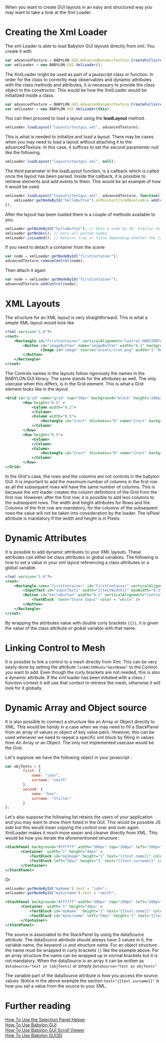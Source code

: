 When you want to create GUI layouts in an easy and structured way you may want to take a look at the Xml Loader.

# Creating the Xml Loader

The xml Loader is able to load Babylon GUI layouts directly from xml. You create it with

```javascript
var advancedTexture = BABYLON.GUI.AdvancedDynamicTexture.CreateFullscreenUI("UI");
var xmlLoader = new BABYLON.GUI.XmlLoader();
```

The XmlLoader might be used as part of a javascript class or function. In order for the class to correctly map observables and dynamic attributes with the class methods and attributes, it is necessary to provide the class object in the constructor. This would be how the XmlLoader would be initialized inside a class.

```javascript
var advancedTexture = BABYLON.GUI.AdvancedDynamicTexture.CreateFullscreenUI("UI");
var xmlLoader = new BABYLON.GUI.XmlLoader(this);
```

You can then proceed to load a layout using the **loadLayout** method.

```javascript
xmlLoader.loadLayout("layouts/testgui.xml", advancedTexture);
```

This is what is needed to initialize and load a layout. There may be cases when you may need to load a layout without attaching it to the advancedTexture. In this case, it suffices to set the second paramenter null like the following.

```javascript
xmlLoader.loadLayout("layouts/testgui.xml", null);
```

The third parameter in the loadLayout function, is a callback which is called once the layout has been parsed. Inside the callback, it is possible to retrieve elements and add events to them. This would be an example of how it would be used.

```javascript
xmlLoader.loadLayout("layouts/testgui.xml", advancedTexture, function() {
    xmlLoader.getNodeById("helloButton").onPointerClickObservable.add(clickEvent);
});
```

After the layout has been loaded there is a couple of methods available to you.

```javascript
xmlLoader.getNodeById("helloButton"); // Gets a node by ID. Similar to how DOM elements are retrieved.
xmlLoader.getNodes(); // Gets all parsed nodes.
xmlLoader.isLoaded(); // Returns true or false depending whether the layout has finished loading.
```

If you need to detach a container from the scene

```javascript
var node = xmlLoader.getNodeById("firstContainer"); 
advancedTexture.removeControl(node);
```
Then attach it again
```javascript
var node = xmlLoader.getNodeById("firstContainer"); 
advancedTexture.addControl(node);
```
# XML Layouts

The structure for an XML layout is very straightforward. This is what a simple XML layout would look like

```xml
<?xml version="1.0"?>
<root>
    <Rectangle id="firstContainer" verticalAlignment="Control.HORIZONTAL_ALIGNMENT_TOP" background="yellow" width=".8" height=".4" color="Orange">
        <Button id="imageButton" name="imageButton" width="0.2" background="red" height="0.3">
                <Image id="image" source="assets/icon.png" width="1" height="1" name="image" stretch="Image.STRETCH_FILL" horizontalAlignment="Control.HORIZONTAL_ALIGNMENT_LEFT" />
        </Button>
    </Rectangle>
</root>
```

The Controls names in the layouts follow rigorously the names in the BABYLON.GUI library. The same stands for the attributes as well. The only usecase when this differs, is in the Grid element. This is what a Grid element looks like in the layout.

```xml
<Grid id="grid" name="grid" top="50px" background="black" height="200px" width="200px">
        <Row height="0.5" >
            <Column width="0.2">
            </Column>
            <Column width="0.5">
                <Rectangle id="1rect" thickness="0" name="1rect" background="green"></Rectangle>
            </Column>
        </Row>
        <Row height="0.5">
            <Column>
            </Column>
            <Column>
                <Rectangle id="2rect" thickness="0" name="2rect" background="red" ></Rectangle>
            </Column>
        </Row>
</Grid>
```

In the Grid's case, the rows and the columns are not controls in the babylon GUI. It is important to add the maximum number of columns in the first row as all the subsequent rows will have the same number of columns. This is because the xml loader creates the column definitions of the Grid from the first row. However, after the first row, it is possible to add less columns to the subsequent rows. The width and height attributes for Rows and the Columns of the first row are mandatory, for the columns of the subsequent rows the value will not be taken into consideration by the loader. The isPixel attribute is mandatory if the width and height is in Pixels.

# Dynamic Attributes

It is possible to add dynamic attributes to your XML layouts. These attributes can either be class attributes or global variables. The following is how to set a value in your xml layout referencing a class attributes or a global variable.

```xml
<?xml version="1.0"?>
<root>
    <Rectangle name="firstContainer" id="firstContainer" verticalAlignment="Control.HORIZONTAL_ALIGNMENT_TOP" background="blue" id="popupContainer" width=".8" height=".4" color="Orange" >
        <InputText id="inputText1" width="{{textWidth}}" maxWidth="0.3"  height="40px" color="white"/>
        <Button id="helloButton" width="0.2" verticalAlignment="Control.VERTICAL_ALIGNMENT_BOTTOM" height="0.2" name="helloButton" background="green" onPointerUpObservable="storeUsernameEvent" >
            <TextBlock  text="Store Input" color = "white" />
        </Button>
    </Rectangle>
</root>
```

By wrapping the attributes value with double curly brackets `{{}}`, it is given the value of the class attribute or global variable with that name.

# Linking Control to Mesh

It is possible to link a control to a mesh directly from Xml. This can be very easily done by setting the attribute `linkWithMesh="meshName"` to the Control you want to add. Even though the curly brackets are not needed, this is also a dynamic attribute. If the xml loader has been initiated with a class / function context it will use that context to retrieve the mesh, otherwise it will look for it globally.

# Dynamic Array and Object source

It is also possible to connect a structure like an Array or Object directly to XML. This would be handy in a case when we may need to fill a StackPanel from an array of values or object of key value pairs. However, this can be used whenever we need to repeat a specific xml block by filling in values from An Array or an Object. The only not implemented usecase would be the Grid.

Let's suppose we have the following object in your javascript :

```javascript
var objTexts = {
        first: {
            name: "john",
            surname: "smith"
        },
        second: {
            name: "ben",
            surname: "Stiller"
        }
};
```

Let's also suppose the following list retains the users of your application and you may want to show them listed in the GUI. This would be possible JS side but this would mean copying the control over and over again. XmlLoader makes it much more easier and cleaner directly from XML. This would be how you iterate the aforementioned structure :

```xml
<StackPanel background="#ffffff" width="300px" top="100px" left="200px" id="panel" dataSource="text in {objTexts}">
       <Container  width="1" height="40px" >
           <TextBlock id="myImage" height="1" text="{{text.name}}" color="red" resizeToFit="true" fontSize="24"/>
           <TextBlock left="50px" height="1" text="{{text.surname}}" color="black" resizeToFit="true" fontSize="24"/>
       </Container>
</StackPanel>
```
Or
```javascript
xmlLoader.getNodeById("myName").text = "john";
xmlLoader.getNodeById("mySurname").text = "smith";
```

```xml
<StackPanel background="#ffffff" width="300px" top="100px" left="200px" id="panel" dataSource="text in {objTexts}">
       <Container  width="1" height="40px" >
           <TextBlock id="myName"  height="1" text="{{text.name}}" color="red" resizeToFit="true" fontSize="24"/>
           <TextBlock id="mySurname" left="50px" height="1" text="{{text.surname}}" color="black" resizeToFit="true" fontSize="24"/>
       </Container>
</StackPanel>
```

The source is associated to the StackPanel by using the dataSource attribute. The dataSource attribute should always have 3 values in it, the variable name, the keyword `in` and structure name. For an object structure the name must be wrapped in curly brackets `{}` like the example above. For an array structure the name can be wrapped up in normal brackets but it is not mandatory. When the dataSource is an array it can be written as `dataSource="text in [objTexts]` or simply `dataSource="text in objTexts"`

The variable part of the dataSource attribute is how you access the source values. Notice in the above example the section `text="{{text.surname}}"` is how you set a value from the source to your XML.

# Further reading

[How To Use the Selection Panel Helper](/how_to/selector)  
[How To Use Babylon GUI](/how_to/gui)  
[How To Use Babylon GUI Scroll Viewer](/how_to/ScrollViewer)  
[How To Use Babylon GUI3D](/how_to/gui3d)

